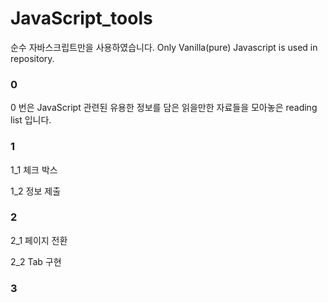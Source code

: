 # JavaScript_tools

순수 자바스크립트만을 사용하였습니다. 
Only Vanilla(pure) Javascript is used in repository. 

### 0

0 번은 JavaScript 관련된 유용한 정보를 담은 읽을만한 자료들을 모아놓은 reading list 입니다. 

### 1 

1_1 체크 박스 

1_2 정보 제출

### 2 

2_1 페이지 전환 

2_2 Tab 구현

### 3 

